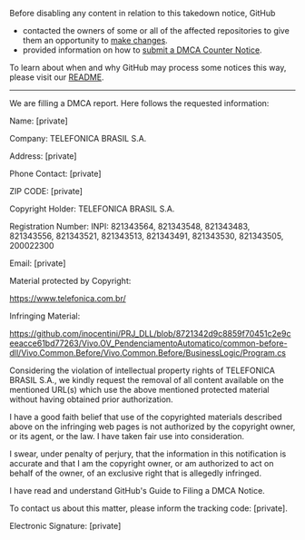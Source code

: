 Before disabling any content in relation to this takedown notice, GitHub
- contacted the owners of some or all of the affected repositories to give them an opportunity to [make changes](https://docs.github.com/en/github/site-policy/dmca-takedown-policy#a-how-does-this-actually-work).
- provided information on how to [submit a DMCA Counter Notice](https://docs.github.com/en/articles/guide-to-submitting-a-dmca-counter-notice).

To learn about when and why GitHub may process some notices this way, please visit our [README](https://github.com/github/dmca/blob/master/README.md#anatomy-of-a-takedown-notice).

---

We are filling a DMCA report. Here follows the requested information:

Name: [private]

Company: TELEFONICA BRASIL S.A.

Address: [private]

Phone Contact: [private]

ZIP CODE: [private]

Copyright Holder: TELEFONICA BRASIL S.A.

Registration Number: INPI: 821343564, 821343548, 821343483, 821343556, 821343521, 821343513, 821343491, 821343530, 821343505, 200022300

Email: [private]

Material protected by Copyright:

https://www.telefonica.com.br/

Infringing Material:

https://github.com/inocentini/PRJ_DLL/blob/8721342d9c8859f70451c2e9ceeacce61bd77263/Vivo.OV_PendenciamentoAutomatico/common-before-dll/Vivo.Common.Before/Vivo.Common.Before/BusinessLogic/Program.cs

Considering the violation of intellectual property rights of TELEFONICA BRASIL S.A., we kindly request the removal of all content available on the mentioned URL(s) which use the above mentioned protected material without having obtained prior authorization.

I have a good faith belief that use of the copyrighted materials described above on the infringing web pages is not authorized by the copyright owner, or its agent, or the law. I have taken fair use into consideration.

I swear, under penalty of perjury, that the information in this notification is accurate and that I am the copyright owner, or am authorized to act on behalf of the owner, of an exclusive right that is allegedly infringed.

I have read and understand GitHub's Guide to Filing a DMCA Notice.

To contact us about this matter, please inform the tracking code: [private].

Electronic Signature: [private]
